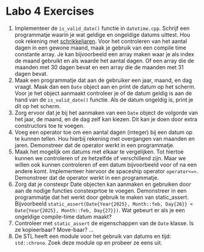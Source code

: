 # Labo 4 Exercises

1. Implementeer de `is_valid_date()` functie in `datetime.cpp`. Schrijf een programmatje waarin je wat geldige en ongeldige datums uittest. Hou ook rekening met [schrikkeljaren](https://nl.wikipedia.org/wiki/Schrikkeljaar). Voor het controleren van het aantal dagen in een gewone maand, maak je gebruik van een compile time constante array. Je kan bijvoorbeeld een array maken waar je als index de maand gebruikt en als waarde het aantal dagen. Of een array die de maanden met 30 dagen bevat en een array die de maanden met 31 dagen bevat.
2. Maak een programmatje dat aan de gebruiker een jaar, maand, en dag vraagt. Maak dan een `Date` object aan en print de datum op het scherm. Voor je het object aanmaakt controleer je of de datum geldig is aan de hand van de `is_valid_date()` functie. Als de datum ongeldig is, print je dit op het scherm.
3. Zorg ervoor dat je bij het aanmaken van een `Date` object de volgorde van het jaar, de maand, en de dag zelf kan kiezen. Dit kan je doen door extra constructors toe te voegen.
4. Voeg een operator toe om een aantal dagen (integer) bij een datum op te kunnen tellen. Hou hierbij rekening met overgangen van maanden en jaren. Demonstreer dat de operator werkt in een programmatje.
5. Maak het mogelijk om datums met elkaar te vergelijken. Tot hiertoe kunnen we controleren of ze hetzelfde of verschillend zijn. Maar we willen ook kunnen controleren of een datum bijvoorbeeld voor of na een andere komt. Implementeer hiervoor de spaceship operator `operator<=>`. Demonstreer dat de operator werkt in een programmatje.
6. Zorg dat je constexpr Date objecten kan aanmaken en gebruiken door aan de nodige functies constexprtoe te voegen. Demonstreer in een programmatje dat het werkt door gebruik te maken van static_assert. Bijvoorbeeld `static_assert(Date{Year{2025}, Month::feb, Day{26}} < Date{Year{2025}, Month::feb, Day{27}})`. Wat gebeurt er als je een ongeldige compile-time datum maakt?
7. Controleer met `static_assert` de eigenschappen van de `Date` klasse. Is ze kopieerbaar? Move-baar? ...
8. De STL heeft een module voor het gebruik van datums en tijd: `std::chrono`. Zoek deze module op en probeer ze eens uit.
